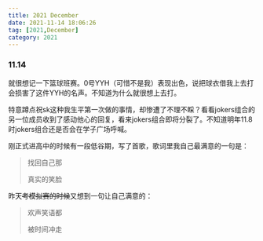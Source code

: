 ```yaml
---
title: 2021 December
date: 2021-11-14 18:06:26
tag: [2021,December]
category: 2021
---
```


### 11.14

就很想记一下篮球班赛。0号YYH（可惜不是我）表现出色，说把球衣借我上去打会损害了这件YYH的名声。不知道为什么就很想上去打。

特意蹲点祝sk这种我生平第一次做的事情，却惨遭了不理不睬？看看jokers组合的另一位成员收到了感动他心的回复，看来jokers组合即将分裂了。不知道明年11.8时jokers组合还是否会在学子广场呼喊。

刚正式进高中的时候有一段低谷期，写了首歌，歌词里我自己最满意的一句是：

> 找回自己那
>
> 真实的笑脸

昨天~~考模拟赛的时候~~又想到一句让自己满意的：

> 欢声笑语都
>
> 被时间冲走